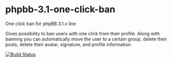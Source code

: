 # phpbb-3.1-one-click-ban
One click ban for phpBB 3.1.x line

Gives possibility to ban users with one click from their profile. Along with banning you can automatically move the user to a certain group, delete their posts, delete their avatar, signature, and profile information.

[![Build Status](https://travis-ci.org/phpbbmodders/phpbb-3.1-one-click-ban.svg?branch=master)](https://travis-ci.org/phpbbmodders/phpbb-3.1-one-click-ban)
